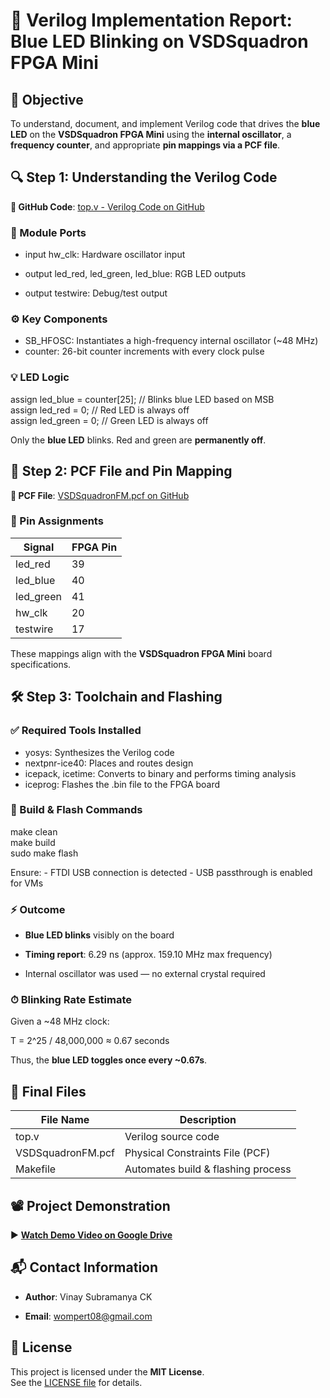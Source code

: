 # 🔧 Verilog Implementation Report: Blue LED Blinking on VSDSquadron FPGA Mini

## 📌 Objective

To understand, document, and implement Verilog code that drives the **blue LED** on the **VSDSquadron FPGA Mini** using the **internal oscillator**, a **frequency counter**, and appropriate **pin mappings via a PCF file**.

## 🔍 Step 1: Understanding the Verilog Code

**🔗 GitHub Code**: [top.v - Verilog Code on GitHub](https://github.com/thesourcerer8/VSDSquadron_FM/blob/main/led_blue/top.v)

### 🔧 Module Ports

- input hw_clk: Hardware oscillator input  

- output led_red, led_green, led_blue: RGB LED outputs  

- output testwire: Debug/test output

### ⚙️ Key Components

- SB_HFOSC: Instantiates a high-frequency internal oscillator (~48 MHz)
- counter: 26-bit counter increments with every clock pulse

### 💡 LED Logic

assign led_blue = counter\[25\]; // Blinks blue LED based on MSB  
assign led_red = 0; // Red LED is always off  
assign led_green = 0; // Green LED is always off

Only the **blue LED** blinks. Red and green are **permanently off**.

## 📁 Step 2: PCF File and Pin Mapping

**🔗 PCF File**: [VSDSquadronFM.pcf on GitHub](https://github.com/thesourcerer8/VSDSquadron_FM/blob/main/led_blue/VSDSquadronFM.pcf)

### 📌 Pin Assignments

| Signal | FPGA Pin |
| --- | --- |
| led_red | 39  |
| led_blue | 40  |
| led_green | 41  |
| hw_clk | 20  |
| testwire | 17  |

These mappings align with the **VSDSquadron FPGA Mini** board specifications.

## 🛠 Step 3: Toolchain and Flashing

### ✅ Required Tools Installed

- yosys: Synthesizes the Verilog code
- nextpnr-ice40: Places and routes design
- icepack, icetime: Converts to binary and performs timing analysis
- iceprog: Flashes the .bin file to the FPGA board

### 🧪 Build & Flash Commands

make clean  
make build  
sudo make flash

Ensure: - FTDI USB connection is detected - USB passthrough is enabled for VMs

### ⚡ Outcome

- **Blue LED blinks** visibly on the board  

- **Timing report**: 6.29 ns (approx. 159.10 MHz max frequency)  

- Internal oscillator was used — no external crystal required

### ⏱ Blinking Rate Estimate

Given a ~48 MHz clock:

T = 2^25 / 48,000,000 ≈ 0.67 seconds

Thus, the **blue LED toggles once every ~0.67s**.

## 📂 Final Files

| File Name | Description |
| --- | --- |
| top.v | Verilog source code |
| VSDSquadronFM.pcf | Physical Constraints File (PCF) |
| Makefile | Automates build & flashing process |

## 📽 Project Demonstration

▶️ [**Watch Demo Video on Google Drive**](https://drive.google.com/file/d/1cJLVLQlBpZLIonIlUY4IMrYrCsXqNkw2/view?usp=drive_link)

## 📬 Contact Information

- **Author**: Vinay Subramanya CK  

- **Email**: [wompert08@gmail.com](mailto:wompert08@gmail.com)

## 📝 License

This project is licensed under the **MIT License**.  
See the [LICENSE file](https://github.com/thesourcerer8/VSDSquadron_FM/blob/main/LICENSE) for details.
